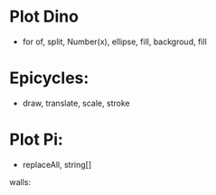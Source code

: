 # Plot Dino
- for of, split, Number(x), ellipse, fill, backgroud, fill

# Epicycles: 
- draw, translate, scale, stroke
  
# Plot Pi:
- replaceAll, string[]

walls: 
